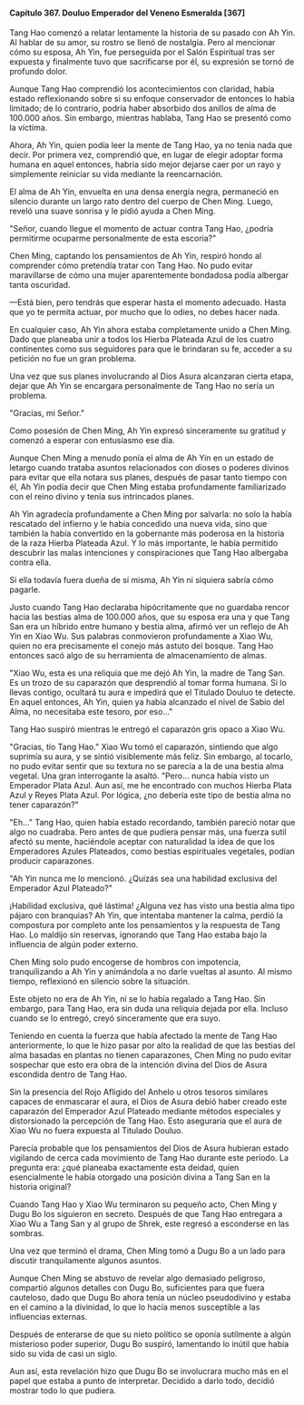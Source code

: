 
#### Capítulo 367. Douluo Emperador del Veneno Esmeralda [367]


Tang Hao comenzó a relatar lentamente la historia de su pasado con Ah Yin. Al hablar de su amor, su rostro se llenó de nostalgia. Pero al mencionar cómo su esposa, Ah Yin, fue perseguida por el Salón Espiritual tras ser expuesta y finalmente tuvo que sacrificarse por él, su expresión se tornó de profundo dolor.

Aunque Tang Hao comprendió los acontecimientos con claridad, había estado reflexionando sobre si su enfoque conservador de entonces lo había limitado; de lo contrario, podría haber absorbido dos anillos de alma de 100.000 años. Sin embargo, mientras hablaba, Tang Hao se presentó como la víctima.

Ahora, Ah Yin, quien podía leer la mente de Tang Hao, ya no tenía nada que decir. Por primera vez, comprendió que, en lugar de elegir adoptar forma humana en aquel entonces, habría sido mejor dejarse caer por un rayo y simplemente reiniciar su vida mediante la reencarnación.

El alma de Ah Yin, envuelta en una densa energía negra, permaneció en silencio durante un largo rato dentro del cuerpo de Chen Ming. Luego, reveló una suave sonrisa y le pidió ayuda a Chen Ming.

"Señor, cuando llegue el momento de actuar contra Tang Hao, ¿podría permitirme ocuparme personalmente de esta escoria?"

Chen Ming, captando los pensamientos de Ah Yin, respiró hondo al comprender cómo pretendía tratar con Tang Hao. No pudo evitar maravillarse de cómo una mujer aparentemente bondadosa podía albergar tanta oscuridad.

—Está bien, pero tendrás que esperar hasta el momento adecuado. Hasta que yo te permita actuar, por mucho que lo odies, no debes hacer nada.

En cualquier caso, Ah Yin ahora estaba completamente unido a Chen Ming. Dado que planeaba unir a todos los Hierba Plateada Azul de los cuatro continentes como sus seguidores para que le brindaran su fe, acceder a su petición no fue un gran problema.

Una vez que sus planes involucrando al Dios Asura alcanzaran cierta etapa, dejar que Ah Yin se encargara personalmente de Tang Hao no sería un problema.

"Gracias, mi Señor."

Como posesión de Chen Ming, Ah Yin expresó sinceramente su gratitud y comenzó a esperar con entusiasmo ese día.

Aunque Chen Ming a menudo ponía el alma de Ah Yin en un estado de letargo cuando trataba asuntos relacionados con dioses o poderes divinos para evitar que ella notara sus planes, después de pasar tanto tiempo con él, Ah Yin podía decir que Chen Ming estaba profundamente familiarizado con el reino divino y tenía sus intrincados planes.

Ah Yin agradecía profundamente a Chen Ming por salvarla: no solo la había rescatado del infierno y le había concedido una nueva vida, sino que también la había convertido en la gobernante más poderosa en la historia de la raza Hierba Plateada Azul. Y lo más importante, le había permitido descubrir las malas intenciones y conspiraciones que Tang Hao albergaba contra ella.

Si ella todavía fuera dueña de sí misma, Ah Yin ni siquiera sabría cómo pagarle.

Justo cuando Tang Hao declaraba hipócritamente que no guardaba rencor hacia las bestias alma de 100.000 años, que su esposa era una y que Tang San era un híbrido entre humano y bestia alma, afirmó ver un reflejo de Ah Yin en Xiao Wu. Sus palabras conmovieron profundamente a Xiao Wu, quien no era precisamente el conejo más astuto del bosque. Tang Hao entonces sacó algo de su herramienta de almacenamiento de almas.

"Xiao Wu, esta es una reliquia que me dejó Ah Yin, la madre de Tang San. Es un trozo de su caparazón que desprendió al tomar forma humana. Si lo llevas contigo, ocultará tu aura e impedirá que el Titulado Douluo te detecte. En aquel entonces, Ah Yin, quien ya había alcanzado el nivel de Sabio del Alma, no necesitaba este tesoro, por eso..."

Tang Hao suspiró mientras le entregó el caparazón gris opaco a Xiao Wu.

"Gracias, tío Tang Hao." Xiao Wu tomó el caparazón, sintiendo que algo suprimía su aura, y se sintió visiblemente más feliz. Sin embargo, al tocarlo, no pudo evitar sentir que su textura no se parecía a la de una bestia alma vegetal. Una gran interrogante la asaltó. "Pero... nunca había visto un Emperador Plata Azul. Aun así, me he encontrado con muchos Hierba Plata Azul y Reyes Plata Azul. Por lógica, ¿no debería este tipo de bestia alma no tener caparazón?"

"Eh..." Tang Hao, quien había estado recordando, también pareció notar que algo no cuadraba. Pero antes de que pudiera pensar más, una fuerza sutil afectó su mente, haciéndole aceptar con naturalidad la idea de que los Emperadores Azules Plateados, como bestias espirituales vegetales, podían producir caparazones.

"Ah Yin nunca me lo mencionó. ¿Quizás sea una habilidad exclusiva del Emperador Azul Plateado?"

¡Habilidad exclusiva, qué lástima! ¿Alguna vez has visto una bestia alma tipo pájaro con branquias? Ah Yin, que intentaba mantener la calma, perdió la compostura por completo ante los pensamientos y la respuesta de Tang Hao. Lo maldijo sin reservas, ignorando que Tang Hao estaba bajo la influencia de algún poder externo.

Chen Ming solo pudo encogerse de hombros con impotencia, tranquilizando a Ah Yin y animándola a no darle vueltas al asunto. Al mismo tiempo, reflexionó en silencio sobre la situación.

Este objeto no era de Ah Yin, ni se lo había regalado a Tang Hao. Sin embargo, para Tang Hao, era sin duda una reliquia dejada por ella. Incluso cuando se lo entregó, creyó sinceramente que era suyo.

Teniendo en cuenta la fuerza que había afectado la mente de Tang Hao anteriormente, lo que le hizo pasar por alto la realidad de que las bestias del alma basadas en plantas no tienen caparazones, Chen Ming no pudo evitar sospechar que esto era obra de la intención divina del Dios de Asura escondida dentro de Tang Hao.

Sin la presencia del Rojo Afligido del Anhelo u otros tesoros similares capaces de enmascarar el aura, el Dios de Asura debió haber creado este caparazón del Emperador Azul Plateado mediante métodos especiales y distorsionado la percepción de Tang Hao. Esto aseguraría que el aura de Xiao Wu no fuera expuesta al Titulado Douluo.

Parecía probable que los pensamientos del Dios de Asura hubieran estado vigilando de cerca cada movimiento de Tang Hao durante este período. La pregunta era: ¿qué planeaba exactamente esta deidad, quien esencialmente le había otorgado una posición divina a Tang San en la historia original?

Cuando Tang Hao y Xiao Wu terminaron su pequeño acto, Chen Ming y Dugu Bo los siguieron en secreto. Después de que Tang Hao entregara a Xiao Wu a Tang San y al grupo de Shrek, este regresó a esconderse en las sombras.

Una vez que terminó el drama, Chen Ming tomó a Dugu Bo a un lado para discutir tranquilamente algunos asuntos.

Aunque Chen Ming se abstuvo de revelar algo demasiado peligroso, compartió algunos detalles con Dugu Bo, suficientes para que fuera cauteloso, dado que Dugu Bo ahora tenía un núcleo pseudodivino y estaba en el camino a la divinidad, lo que lo hacía menos susceptible a las influencias externas.

Después de enterarse de que su nieto político se oponía sutilmente a algún misterioso poder superior, Dugu Bo suspiró, lamentando lo inútil que había sido su vida de casi un siglo.

Aun así, esta revelación hizo que Dugu Bo se involucrara mucho más en el papel que estaba a punto de interpretar. Decidido a darlo todo, decidió mostrar todo lo que pudiera.